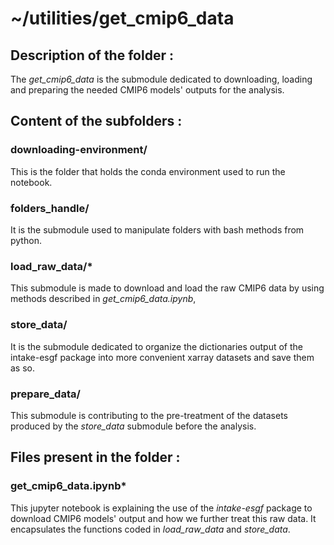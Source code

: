# ~/utilities/get_cmip6_data

## Description of the folder :

The *get_cmip6_data* is the submodule dedicated to downloading, loading and preparing the needed CMIP6 models' outputs for the analysis.

## Content of the subfolders :

### downloading-environment/

This is the folder that holds the conda environment used to run the notebook.

### folders_handle/

It is the submodule used to manipulate folders with bash methods from python.

### load_raw_data/*

This submodule is made to download and load the raw CMIP6 data by using methods described in *get_cmip6_data.ipynb*,

### store_data/

It is the submodule dedicated to organize the dictionaries output of the intake-esgf package into more convenient xarray datasets and save them as so.

### prepare_data/

This submodule is contributing to the pre-treatment of the datasets produced by the *store_data* submodule before the analysis.

## Files present in the folder :

### get_cmip6_data.ipynb* 

This jupyter notebook is explaining the use of the *intake-esgf* package to download CMIP6 models' output and how we further treat this raw data. It encapsulates the functions coded in *load_raw_data* and *store_data*.







